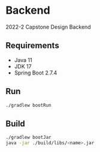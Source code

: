 # Backend
2022-2 Capstone Design Backend

## Requirements
- Java 11
- JDK 17
- Spring Boot 2.7.4

## Run
```bash
./gradlew bootRun
```
## Build
```bash
./gradlew bootJar
java -jar ./build/libs/<name>.jar
```
